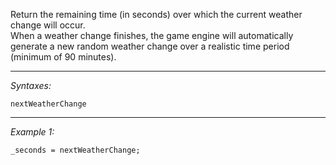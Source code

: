 Return the remaining time (in seconds) over which the current weather change will occur.
<br>
When a weather change finishes, the game engine will automatically generate a new random weather change over a realistic time period (minimum of 90 minutes).


---
*Syntaxes:*

`nextWeatherChange`

---
*Example 1:*

```sqf
_seconds = nextWeatherChange;
```